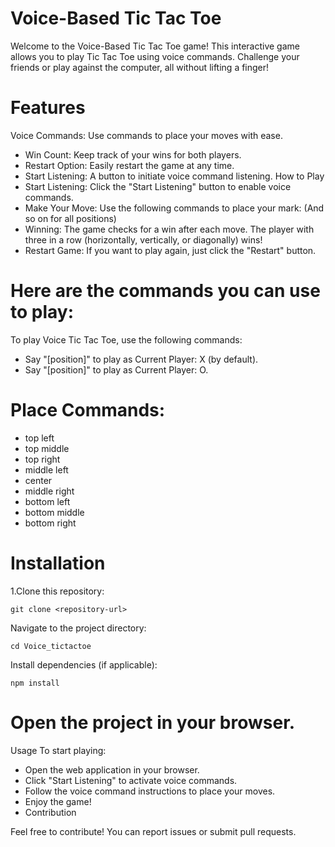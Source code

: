# Voice-Based Tic Tac Toe
Welcome to the Voice-Based Tic Tac Toe game! This interactive game allows you to play Tic Tac Toe using voice commands. Challenge your friends or play against the computer, all without lifting a finger!

# Features
Voice Commands: Use commands to place your moves with ease.
* Win Count: Keep track of your wins for both players.
* Restart Option: Easily restart the game at any time.
* Start Listening: A button to initiate voice command listening.
How to Play
* Start Listening: Click the "Start Listening" button to enable voice commands.
* Make Your Move: Use the following commands to place your mark:
(And so on for all positions)
* Winning: The game checks for a win after each move. The player with three in a row (horizontally, vertically, or diagonally) wins!
* Restart Game: If you want to play again, just click the "Restart" button.


# Here are the commands you can use to play:
To play Voice Tic Tac Toe, use the following commands:

* Say "[position]" to play as Current Player: X (by default).
* Say "[position]" to play as Current Player: O.
# Place Commands:
* top left
* top middle
* top right
* middle left
* center
*  middle right
* bottom left
* bottom middle
* bottom right

# Installation
1.Clone this repository:
```
git clone <repository-url>
```
Navigate to the project directory:
```
cd Voice_tictactoe
```
Install dependencies (if applicable):
```
npm install
```

# Open the project in your browser.
Usage
To start playing:

* Open the web application in your browser.
* Click "Start Listening" to activate voice commands.
* Follow the voice command instructions to place your moves.
* Enjoy the game!
* Contribution

Feel free to contribute! You can report issues or submit pull requests.


